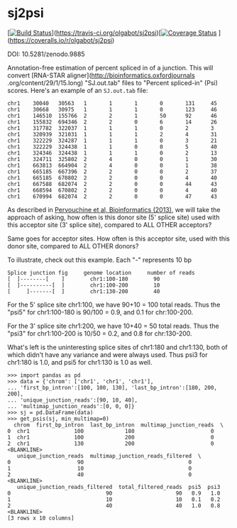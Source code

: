 sj2psi
======

[[![Build Status](https://travis-ci.org/olgabot/sj2psi.svg)](https://travis-ci.org/olgabot/sj2psi)](https://travis-ci.org/olgabot/sj2psi)[[![Coverage Status](https://coveralls.io/repos/olgabot/sj2psi/badge.svg)](https://coveralls.io/r/olgabot/sj2psi)
](https://coveralls.io/r/olgabot/sj2psi)

DOI: 10.5281/zenodo.9885

Annotation-free estimation of percent spliced in of a junction. This
will convert [RNA-STAR aligner](http://bioinformatics.oxfordjournals
.org/content/29/1/15.long) "SJ.out.tab" files to "Percent spliced-in"
(Psi)
scores. Here's an example of an `SJ.out.tab` file:

```
chr1    30040   30563   1       1       1       0       131     45
chr1    30668   30975   1       1       1       0       123     46
chr1    146510  155766  2       2       1       50      92      46
chr1    155832  694346  2       2       0       6       14      26
chr1    317782  322037  1       1       1       0       2       3
chr1    320939  321031  1       1       1       2       4       31
chr1    322229  324287  1       1       1       0       3       21
chr1    322229  324438  1       1       0       0       5       40
chr1    324346  324438  1       1       1       0       2       13
chr1    324711  325802  2       4       0       0       1       30
chr1    663813  664904  2       4       0       0       1       38
chr1    665185  667396  2       2       0       0       2       37
chr1    665185  670802  2       2       0       0       4       40
chr1    667588  682074  2       2       0       0       44      43
chr1    668594  670802  2       2       0       0       4       40
chr1    670994  682074  2       2       0       0       47      43
```

As described in [Pervouchine et al, Bioinformatics (2013)](http://bioinformatics.oxfordjournals.org/content/29/2/273.long), we will take the approach of asking,
how often is this donor site (5' splice site) used with this acceptor
site (3' splice site), compared to ALL OTHER acceptors?

Same goes for acceptor sites. How often is this acceptor site, used with
this donor site, compared to ALL OTHER donors?

To illustrate, check out this example. Each "-" represents 10 bp

    Splice junction fig     genome location     number of reads
    [  ]--------[    ]        chr1:100-180        90
    [  ]----------[  ]        chr1:100-200        10
    [     ]-------[  ]        chr1:130-200        40

For the 5' splice site chr1:100, we have 90+10 = 100 total reads. Thus the
"psi5" for chr1:100-180 is 90/100 = 0.9, and 0.1 for chr:100-200.

For the 3' splice site chr1:200, we have 10+40 = 50 total reads. Thus the
"psi3" for chr1:100-200 is 10/50 = 0.2, and 0.8 for chr:130-200.

What's left is the uninteresting splice sites of chr1:180 and chr1:130,
both of which didn't have any variance and were always used. Thus psi3
for chr1:180 is 1.0, and psi5 for chr1:130 is 1.0 as well.

    >>> import pandas as pd
    >>> data = {'chrom': ['chr1', 'chr1', 'chr1'],
    ... 'first_bp_intron':[100, 100, 130], 'last_bp_intron':[180, 200, 200],
    ... 'unique_junction_reads':[90, 10, 40],
    ... 'multimap_junction_reads':[0, 0, 0]}
    >>> sj = pd.DataFrame(data)
    >>> get_psis(sj, min_multimap=0)
      chrom  first_bp_intron  last_bp_intron  multimap_junction_reads  \
    0  chr1              100             180                        0
    1  chr1              100             200                        0
    2  chr1              130             200                        0
    <BLANKLINE>
       unique_junction_reads  multimap_junction_reads_filtered  \
    0                     90                                 0
    1                     10                                 0
    2                     40                                 0
    <BLANKLINE>
       unique_junction_reads_filtered  total_filtered_reads  psi5  psi3
    0                              90                    90   0.9   1.0
    1                              10                    10   0.1   0.2
    2                              40                    40   1.0   0.8
    <BLANKLINE>
    [3 rows x 10 columns]
